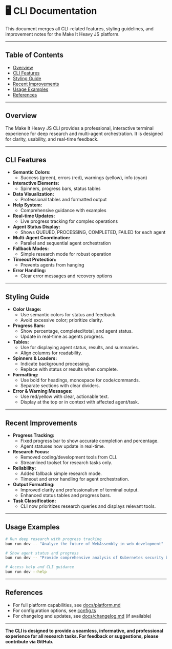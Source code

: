 # 🖥️ CLI Documentation

This document merges all CLI-related features, styling guidelines, and improvement notes for the Make It Heavy JS platform.

---

## Table of Contents

- [Overview](#overview)
- [CLI Features](#cli-features)
- [Styling Guide](#styling-guide)
- [Recent Improvements](#recent-improvements)
- [Usage Examples](#usage-examples)
- [References](#references)

---

## Overview

The Make It Heavy JS CLI provides a professional, interactive terminal experience for deep research and multi-agent orchestration. It is designed for clarity, usability, and real-time feedback.

---

## CLI Features

- **Semantic Colors:**  
  - Success (green), errors (red), warnings (yellow), info (cyan)
- **Interactive Elements:**  
  - Spinners, progress bars, status tables
- **Data Visualization:**  
  - Professional tables and formatted output
- **Help System:**  
  - Comprehensive guidance with examples
- **Real-time Updates:**  
  - Live progress tracking for complex operations
- **Agent Status Display:**  
  - Shows QUEUED, PROCESSING, COMPLETED, FAILED for each agent
- **Multi-Agent Coordination:**  
  - Parallel and sequential agent orchestration
- **Fallback Modes:**  
  - Simple research mode for robust operation
- **Timeout Protection:**  
  - Prevents agents from hanging
- **Error Handling:**  
  - Clear error messages and recovery options

---

## Styling Guide

- **Color Usage:**  
  - Use semantic colors for status and feedback.
  - Avoid excessive color; prioritize clarity.
- **Progress Bars:**  
  - Show percentage, completed/total, and agent status.
  - Update in real-time as agents progress.
- **Tables:**  
  - Use for displaying agent status, results, and summaries.
  - Align columns for readability.
- **Spinners & Loaders:**  
  - Indicate background processing.
  - Replace with status or results when complete.
- **Formatting:**  
  - Use bold for headings, monospace for code/commands.
  - Separate sections with clear dividers.
- **Error & Warning Messages:**  
  - Use red/yellow with clear, actionable text.
  - Display at the top or in context with affected agent/task.

---

## Recent Improvements

- **Progress Tracking:**  
  - Fixed progress bar to show accurate completion and percentage.
  - Agent statuses now update in real-time.
- **Research Focus:**  
  - Removed coding/development tools from CLI.
  - Streamlined toolset for research tasks only.
- **Reliability:**  
  - Added fallback simple research mode.
  - Timeout and error handling for agent orchestration.
- **Output Formatting:**  
  - Improved clarity and professionalism of terminal output.
  - Enhanced status tables and progress bars.
- **Task Classification:**  
  - CLI now prioritizes research queries and displays relevant tools.

---

## Usage Examples

```bash
# Run deep research with progress tracking
bun run dev -- "Analyze the future of WebAssembly in web development"

# Show agent status and progress
bun run dev -- "Provide comprehensive analysis of Kubernetes security best practices"

# Access help and CLI guidance
bun run dev --help
```

---

## References

- For full platform capabilities, see [docs/platform.md](./platform.md)
- For configuration options, see [config.ts](../config.ts)
- For changelog and updates, see [docs/changelog.md](./changelog.md) (if available)

---

**The CLI is designed to provide a seamless, informative, and professional experience for all research tasks. For feedback or suggestions, please contribute via GitHub.**